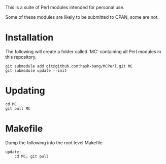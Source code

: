This is a suite of Perl modules intended for personal use.

Some of these modules are likely to be submitted to CPAN, some are not.

Installation
============

The following will create a folder called 'MC' containing all Perl modules in this repository.

	git submodule add git@github.com:hash-bang/MCPerl.git MC
	git submodule update --init

Updating
========
	cd MC
	git pull MC

Makefile
========
Dump the following into the root level Makefile

	update:
		cd MC; git pull
